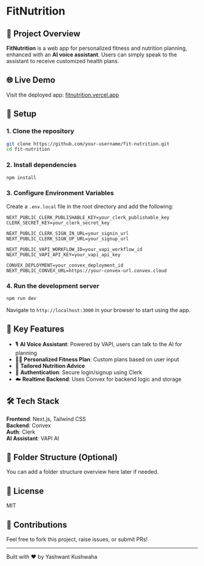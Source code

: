 # FitNutrition

&#x20; &#x20;

## 🚀 Project Overview

**FitNutrition** is a web app for personalized fitness and nutrition planning, enhanced with an **AI voice assistant**. Users can simply speak to the assistant to receive customized health plans.

## 🌐 Live Demo

Visit the deployed app: [fitnutrition.vercel.app](https://fitnutrition.vercel.app/)

## 🔧 Setup

### 1. Clone the repository

```bash
git clone https://github.com/your-username/fit-nutrition.git
cd fit-nutrition
```

### 2. Install dependencies

```bash
npm install
```

### 3. Configure Environment Variables

Create a `.env.local` file in the root directory and add the following:

```env
NEXT_PUBLIC_CLERK_PUBLISHABLE_KEY=your_clerk_publishable_key
CLERK_SECRET_KEY=your_clerk_secret_key

NEXT_PUBLIC_CLERK_SIGN_IN_URL=your_signin_url
NEXT_PUBLIC_CLERK_SIGN_UP_URL=your_signup_url

NEXT_PUBLIC_VAPI_WORKFLOW_ID=your_vapi_workflow_id
NEXT_PUBLIC_VAPI_API_KEY=your_vapi_api_key

CONVEX_DEPLOYMENT=your_convex_deployment_id
NEXT_PUBLIC_CONVEX_URL=https://your-convex-url.convex.cloud
```

### 4. Run the development server

```bash
npm run dev
```

Navigate to `http://localhost:3000` in your browser to start using the app.

## 🧠 Key Features

- 🎙️ **AI Voice Assistant**: Powered by VAPI, users can talk to the AI for planning
- 🧍‍♂️ **Personalized Fitness Plan**: Custom plans based on user input
- 🍏 **Tailored Nutrition Advice**
- 🔐 **Authentication**: Secure login/signup using Clerk
- ☁️ **Realtime Backend**: Uses Convex for backend logic and storage

## 🛠️ Tech Stack

**Frontend**: Next.js, Tailwind CSS\
**Backend**: Convex\
**Auth**: Clerk\
**AI Assistant**: VAPI AI

## 📁 Folder Structure (Optional)

You can add a folder structure overview here later if needed.

## 📜 License

MIT

## 🙌 Contributions

Feel free to fork this project, raise issues, or submit PRs!

---

Built with ❤️ by Yashwant Kushwaha
